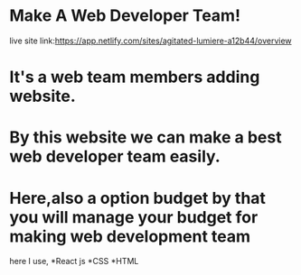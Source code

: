 # Make A Web Developer Team!
live site link:https://app.netlify.com/sites/agitated-lumiere-a12b44/overview
# It's a web team members adding   website.
# By this website we can make a  best web developer team easily.
# Here,also a option budget by that you will manage your budget for making web development team
here I use,
*React js
*CSS
*HTML
